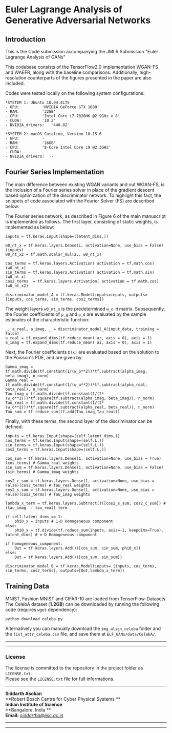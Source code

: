 Euler Lagrange Analysis of Generative Adversarial Networks
====================

## Introduction

This is the Code submission accompanying the JMLR Submission "Euler Lagrange Analysis of GANs"

This codebase consists of the TensorFlow2.0 implementation WGAN-FS and WAEFR, along with the baseline comparisons. Additionally, high-resolution counterparts of the figures presented in the paper are also included.  

Codes were tested locally on the following system configurations:

```
*SYSTEM 1: Ubuntu 18.04.4LTS
- GPU:			'NVIDIA GeForce GTX 1080'
- RAM:			'32GB'
- CPU:			'Intel Core i7-7820HK @2.9GHz x 8'
- CUDA:			'10.2'
- NVIDIA_drivers:	'440.82' 

*SYSTEM 2: macOS Catalina, Version 10.15.6
- GPU:			-
- RAM:			'16GB'
- CPU:			'8-Core Intel Core i9 @2.3GHz'
- CUDA:			-
- NVIDIA_drivers:	-
```

## Fourier Series Implementation

The main difference between existing WGAN variants and out WGAN-FS, is the inclusion of a Fourier series solver in place of the gradient descent based optimization of the discriminator network. To highlight this fact, the snippets of code associated with the Fourier Solver (FS) are described below:

The Fourier series network, as described in Figure 6 of the main manuscript is implemented as follows. The first layer, consisting of static weights, is implemented as below:
```
inputs = tf.keras.Input(shape=(latent_dims,))

w0_nt_x = tf.keras.layers.Dense(L, activation=None, use_bias = False)(inputs)
w0_nt_x2 = tf.math.scalar_mul(2., w0_nt_x)

cos_terms = tf.keras.layers.Activation( activation = tf.math.cos)(w0_nt_x)
sin_terms = tf.keras.layers.Activation( activation = tf.math.sin)(w0_nt_x)
cos2_terms  = tf.keras.layers.Activation( activation = tf.math.cos)(w0_nt_x2)

discriminator_model_A = tf.keras.Model(inputs=inputs, outputs= [inputs, cos_terms, sin_terms, cos2_terms])
```
The weight layers ``w0_nt_x`` is the predetermined ``w_o M`` matrix. Subsequently, the Fourier coefficients of  ``p_g`` and ``p_d`` are evaluated by the sample estimates of the characteristic function:
```
_, a_real, a_imag, _ = discriminator_model_A(input_data, training = False)
a_real = tf.expand_dims(tf.reduce_mean( ar, axis = 0), axis = 1)
a_imag = tf.expand_dims(tf.reduce_mean( ai, axis = 0), axis = 1)
```
Next, the Fourier coefficients ``D(x)`` are evaluated based on the solution to the Poisson's PDE, and are given by:

```
Gamma_imag = tf.math.divide(tf.constant(1/(w_o**2))*tf.subtract(alpha_imag, beta_imag), n_norm)
Gamma_real = tf.math.divide(tf.constant(1/(w_o**2))*tf.subtract(alpha_real, beta_real), n_norm)
Tau_imag = tf.math.divide(tf.constant(1/(2*(w_o**2)))*tf.square(tf.subtract(alpha_imag, beta_imag)), n_norm)
Tau_real = tf.math.divide(tf.constant(1/(2*(w_o**2)))*tf.square(tf.subtract(alpha_real, beta_real)), n_norm)
Tau_sum = tf.reduce_sum(tf.add(Tau_imag,Tau_real))
```
Finally, with these terms, the second layer of the discriminator can be defined:
```
inputs = tf.keras.Input(shape=(self.latent_dims,))
cos_terms = tf.keras.Input(shape=(self.L,))
sin_terms = tf.keras.Input(shape=(self.L,))
cos2_terms = tf.keras.Input(shape=(self.L,))

cos_sum = tf.keras.layers.Dense(1, activation=None, use_bias = True)(cos_terms) # Gamma_real weights
sin_sum = tf.keras.layers.Dense(1, activation=None, use_bias = False)(sin_terms) # Gamma_imag weights

cos2_c_sum = tf.keras.layers.Dense(1, activation=None, use_bias = False)(cos2_terms) # Tau_real weights
cos2_s_sum = tf.keras.layers.Dense(1, activation=None, use_bias = False)(cos2_terms) # Tau_imag weights

lambda_x_term = tf.keras.layers.Subtract()([cos2_s_sum, cos2_c_sum]) # (tau_imag  - tau_real) term

if self.latent_dims == 1:
	phi0_x = inputs # 1-D Homogeneous component 
else:
	phi0_x = tf.divide(tf.reduce_sum(inputs, axis=-1, keepdims=True), latent_dims) # n-D Homogeneous component 

if homogeneous_component:
	Out = tf.keras.layers.Add()([cos_sum, sin_sum, phi0_x])
else:
	Out = tf.keras.layers.Add()([cos_sum, sin_sum])

discriminator_model_B = tf.keras.Model(inputs= [inputs, cos_terms, sin_terms, cos2_terms], outputs=[Out,lambda_x_term])

```

## Training Data

MNIST, Fashion MNIST and CIFAR-10 are loaded from TensorFlow-Datasets. The CelebA dataset (**1.2GB**) can be downloaded by running the following code (requires ``wget`` dependency):

```
python download_celeba.py
```
Alternatively you can manually download the ``img_align_celeba`` folder and the ``list_attr_celeba.csv`` file, and save them at ``ELF_GANs/data/CelebA/``.



----------------------------------
----------------------------------

### License
The license is committed to the repository in the project folder as `LICENSE.txt`.  
Please see the `LICENSE.txt` file for full informations.

----------------------------------

**Siddarth Asokan**  
**Robert Bosch Centre for Cyber Physical Systems **  
**Indian Institute of Science**  
**Bangalore, India **  
**Email:** *siddartha@iisc.ac.in*

----------------------------------
----------------------------------